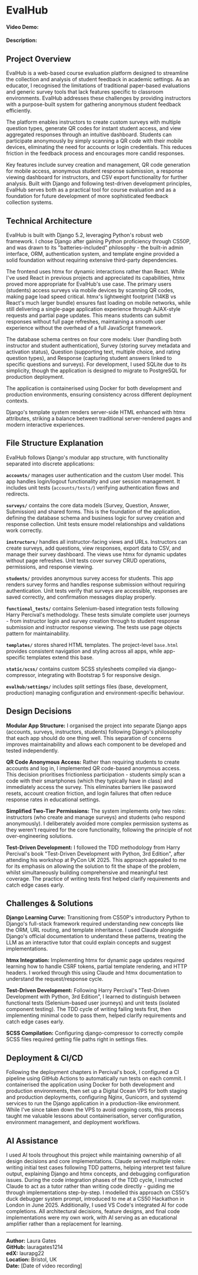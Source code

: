 # EvalHub
#### Video Demo: <URL HERE>
#### Description:

## Project Overview

EvalHub is a web-based course evaluation platform designed to streamline the collection and analysis of student feedback in academic settings. As an educator, I recognised the limitations of traditional paper-based evaluations and generic survey tools that lack features specific to classroom environments. EvalHub addresses these challenges by providing instructors with a purpose-built system for gathering anonymous student feedback efficiently.

The platform enables instructors to create custom surveys with multiple question types, generate QR codes for instant student access, and view aggregated responses through an intuitive dashboard. Students can participate anonymously by simply scanning a QR code with their mobile devices, eliminating the need for accounts or login credentials. This reduces friction in the feedback process and encourages more candid responses.

Key features include survey creation and management, QR code generation for mobile access, anonymous student response submission, a response viewing dashboard for instructors, and CSV export functionality for further analysis. Built with Django and following test-driven development principles, EvalHub serves both as a practical tool for course evaluation and as a foundation for future development of more sophisticated feedback collection systems.

## Technical Architecture

EvalHub is built with Django 5.2, leveraging Python's robust web framework. I chose Django after gaining Python proficiency through CS50P, and was drawn to its "batteries-included" philosophy - the built-in admin interface, ORM, authentication system, and template engine provided a solid foundation without requiring extensive third-party dependencies.

The frontend uses htmx for dynamic interactions rather than React. While I've used React in previous projects and appreciated its capabilities, htmx proved more appropriate for EvalHub's use case. The primary users (students) access surveys via mobile devices by scanning QR codes, making page load speed critical. htmx's lightweight footprint (14KB vs React's much larger bundle) ensures fast loading on mobile networks, while still delivering a single-page application experience through AJAX-style requests and partial page updates. This means students can submit responses without full page refreshes, maintaining a smooth user experience without the overhead of a full JavaScript framework.

The database schema centres on four core models: User (handling both instructor and student authentication), Survey (storing survey metadata and activation status), Question (supporting text, multiple choice, and rating question types), and Response (capturing student answers linked to specific questions and surveys). For development, I used SQLite due to its simplicity, though the application is designed to migrate to PostgreSQL for production deployment.

The application is containerised using Docker for both development and production environments, ensuring consistency across different deployment contexts.

Django's template system renders server-side HTML enhanced with htmx attributes, striking a balance between traditional server-rendered pages and modern interactive experiences.

## File Structure Explanation

EvalHub follows Django's modular app structure, with functionality separated into discrete applications:

**`accounts/`** manages user authentication and the custom User model. This app handles login/logout functionality and user session management. It includes unit tests (`accounts/tests/`) verifying authentication flows and redirects.

**`surveys/`** contains the core data models (Survey, Question, Answer, Submission) and shared forms. This is the foundation of the application, defining the database schema and business logic for survey creation and response collection. Unit tests ensure model relationships and validations work correctly.

**`instructors/`** handles all instructor-facing views and URLs. Instructors can create surveys, add questions, view responses, export data to CSV, and manage their survey dashboard. The views use htmx for dynamic updates without page refreshes. Unit tests cover survey CRUD operations, permissions, and response viewing.

**`students/`** provides anonymous survey access for students. This app renders survey forms and handles response submission without requiring authentication. Unit tests verify that surveys are accessible, responses are saved correctly, and confirmation messages display properly.

**`functional_tests/`** contains Selenium-based integration tests following Harry Percival's methodology. These tests simulate complete user journeys - from instructor login and survey creation through to student response submission and instructor response viewing. The tests use page objects pattern for maintainability.

**`templates/`** stores shared HTML templates. The project-level `base.html` provides consistent navigation and styling across all apps, while app-specific templates extend this base.

**`static/scss/`** contains custom SCSS stylesheets compiled via django-compressor, integrating with Bootstrap 5 for responsive design.

**`evalhub/settings/`** includes split settings files (base, development, production) managing configuration and environment-specific behaviour.

## Design Decisions

**Modular App Structure:** I organised the project into separate Django apps (accounts, surveys, instructors, students) following Django's philosophy that each app should do one thing well. This separation of concerns improves maintainability and allows each component to be developed and tested independently.

**QR Code Anonymous Access:** Rather than requiring students to create accounts and log in, I implemented QR code-based anonymous access. This decision prioritises frictionless participation - students simply scan a code with their smartphones (which they typically have in class) and immediately access the survey. This eliminates barriers like password resets, account creation friction, and login failures that often reduce response rates in educational settings.

**Simplified Two-Tier Permissions:** The system implements only two roles: instructors (who create and manage surveys) and students (who respond anonymously). I deliberately avoided more complex permission systems as they weren't required for the core functionality, following the principle of not over-engineering solutions.

**Test-Driven Development:** I followed the TDD methodology from Harry Percival's book "Test-Driven Development with Python, 3rd Edition", after attending his workshop at PyCon UK 2025. This approach appealed to me for its emphasis on allowing the solution to fit the shape of the problem, whilst simultaneously building comprehensive and meaningful test coverage. The practice of writing tests first helped clarify requirements and catch edge cases early.

## Challenges & Solutions

**Django Learning Curve:** Transitioning from CS50P's introductory Python to Django's full-stack framework required understanding new concepts like the ORM, URL routing, and template inheritance. I used Claude alongside Django's official documentation to understand these patterns, treating the LLM as an interactive tutor that could explain concepts and suggest implementations.

**htmx Integration:** Implementing htmx for dynamic page updates required learning how to handle CSRF tokens, partial template rendering, and HTTP headers. I worked through this using Claude and htmx documentation to understand the request/response cycle.

**Test-Driven Development:** Following Harry Percival's "Test-Driven Development with Python, 3rd Edition", I learned to distinguish between functional tests (Selenium-based user journeys) and unit tests (isolated component testing). The TDD cycle of writing failing tests first, then implementing minimal code to pass them, helped clarify requirements and catch edge cases early.

**SCSS Compilation:** Configuring django-compressor to correctly compile SCSS files required getting file paths right in settings files.

## Deployment & CI/CD

Following the deployment chapters in Percival's book, I configured a CI pipeline using GitHub Actions to automatically run tests on each commit. I containerised the application using Docker for both development and production environments, then set up a Digital Ocean VPS for both staging and production deployments, configuring Nginx, Gunicorn, and systemd services to run the Django application in a production-like environment. While I've since taken down the VPS to avoid ongoing costs, this process taught me valuable lessons about containerisation, server configuration, environment management, and deployment workflows.

## AI Assistance

I used AI tools throughout this project while maintaining ownership of all design decisions and core implementations. Claude served multiple roles: writing initial test cases following TDD patterns, helping interpret test failure output, explaining Django and htmx concepts, and debugging configuration issues. During the code integration phases of the TDD cycle, I instructed Claude to act as a tutor rather than writing code directly - guiding me through implementations step-by-step. I modelled this approach on CS50's duck debugger system prompt, introduced to me at a CS50 Hackathon in London in June 2025. Additionally, I used VS Code's integrated AI for code completions. All architectural decisions, feature designs, and final code implementations were my own work, with AI serving as an educational amplifier rather than a replacement for learning.


---

**Author:** Laura Gates  
**GitHub:** lauragates1214  
**edX:** laurapg22  
**Location:** Bristol, UK  
**Date:** [Date of video recording]